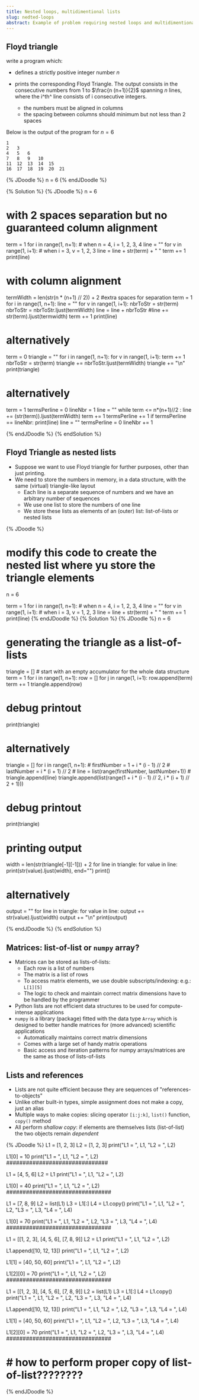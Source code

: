```yaml
---
title: Nested loops, multidimentional lists
slug: nedted-loops
abstract: Example of problem requiring nested loops and multidimentional lists
---
```


## Floyd triangle

write a program which:

* defines a strictly positive integer number $n$
* prints the corresponding Floyd Triangle. The output consists in the consecutive numbers from 1 to  $\frac{n (n+1)}{2}$ spanning $n$ lines, where the i^th^ line consists of i consecutive integers. 

    * the numbers must be aligned in columns 
    * the spacing between columns should minimum but not less than 2 spaces

Below is the output of the program for $n = 6$

```
1
2   3
4   5   6
7   8   9   10
11  12  13  14  15
16  17  18  19  20  21
```

{% JDoodle %}
n = 6
{% endJDoodle %}

{% Solution %}
{% JDoodle %}
n = 6

# with 2 spaces separation but no guaranteed column alignment
term = 1
for i in range(1, n+1): # when n = 4, i = 1, 2, 3, 4
    line = ""
    for v in range(1, i+1): # when i = 3, v = 1, 2, 3
        line = line + str(term) + "  "
        term += 1
    print(line)

# with column alignment
termWidth = len(str(n * (n+1) // 2)) + 2  #extra spaces for separation
term = 1
for i in range(1, n+1):
    line = ""
    for v in range(1, i+1):
        nbrToStr = str(term)
        nbrToStr = nbrToStr.ljust(termWidth)
        line = line + nbrToStr
        #line += str(term).ljust(termwidth)
        term += 1
    print(line)

# alternatively
term = 0
triangle = ""
for i in range(1, n+1):
    for v in range(1, i+1):
        term += 1
        nbrToStr = str(term)
        triangle += nbrToStr.ljust(termWidth)
    triangle += "\n"
print(triangle)


# alternatively
term = 1
termsPerline = 0
lineNbr = 1
line = ""
while term <= n*(n+1)//2 :
    line += (str(term)).ljust(termWidth)
    term += 1
    termsPerline += 1
    if termsPerline == lineNbr:
        print(line)
        line = ""
        termsPerline = 0
        lineNbr += 1

{% endJDoodle %}
{% endSolution %}

## Floyd Triangle as nested lists

* Suppose we want to use Floyd triangle for further purposes, other than just printing.
* We need to store the numbers in memory, in a data structure, with the same (virtual) triangle-like layout
    * Each line is a separate sequence of numbers and we have an arbitrary number of sequences
    * We use one list to store the numbers of one line
    * We store these lists as elements of an (outer) list:  list-of-lists or nested lists

{% JDoodle %}
# modify this code to create the nested list where yu store the triangle elements
n = 6

term = 1
for i in range(1, n+1): # when n = 4, i = 1, 2, 3, 4
    line = ""
    for v in range(1, i+1): # when i = 3, v = 1, 2, 3
        line = line + str(term) + "  "
        term += 1
    print(line)
{% endJDoodle %}
{% Solution %}
{% JDoodle %}
n = 6

# generating the triangle as a list-of-lists
triangle = []   # start with an empty accumulator for the whole data structure
term = 1
for i in range(1, n+1):
    row = []
    for j in range(1, i+1):
        row.append(term)
        term += 1
    triangle.append(row)
# debug printout
print(triangle)

# alternatively
triangle = []
for i in range(1, n+1):
    # firstNumber = 1 + i * (i - 1) // 2
    # lastNumber = i * (i + 1) // 2
    # line = list(range(firstNumber, lastNumber+1))
    # triangle.append(line)
    triangle.append(list(range(1 + i * (i - 1) // 2, i * (i + 1) // 2 + 1)))
# debug printout
print(triangle)

# printing output
width = len(str(triangle[-1][-1])) + 2
for line in triangle:
    for value in line:
        print(str(value).ljust(width), end="")
    print()

# alternatively
output = ""
for line in triangle:
    for value in line:
        output += str(value).ljust(width)
    output += "\n"
print(output)

{% endJDoodle %}
{% endSolution %}

## Matrices: list-of-list or `numpy` array?

* Matrices can be stored as lists-of-lists:
    * Each row is a list of numbers
    * The matrix is a list of rows
    * To access matrix elements, we use double subscripts/indexing: e.g.: `L[1][5]`
    * The logic to check and maintain correct matrix dimensions have to be handled by the programmer
* Python lists are not efficient data structures to be used for compute-intense applications
* `numpy` is a library (package) fitted with the data type `Array` which is designed to better handle matrices for (more advanced) scientific applications
    * Automatically maintains correct matrix dimensions
    * Comes with a large set of handy matrix operations
    * Basic access and iteration patterns for numpy arrays/matrices are the same as those of lists-of-lists

## Lists and references

* Lists are not quite efficient because they are sequences of "references-to-objects"
* Unlike other built-in types, simple assignment does not make a copy, just an alias
* Multiple ways to make copies: slicing operator `[i:j:k]`, `list()` function, `copy()` method
* All perform _shallow copy_: if elements are themselves lists (list-of-list) the two objects remain _dependent_

{% JDoodle %}
L1 = [1, 2, 3]
L2 = [1, 2, 3]
print("L1 = ", L1, "L2 = ", L2)

L1[0] = 10
print("L1 = ", L1, "L2 = ", L2)
###############################

L1 = [4, 5, 6]
L2 = L1
print("L1 = ", L1, "L2 = ", L2)

L1[0] = 40
print("L1 = ", L1, "L2 = ", L2)
################################

L1 = [7, 8, 9]
L2 = list(L1)
L3 = L1[:]
L4 = L1.copy()
print("L1 = ", L1, "L2 = ", L2, "L3 = ", L3, "L4 = ", L4)

L1[0] = 70
print("L1 = ", L1, "L2 = ", L2, "L3 = ", L3, "L4 = ", L4)
################################

L1 = [[1, 2, 3], [4, 5, 6], [7, 8, 9]]
L2 = L1
print("L1 = ", L1, "L2 = ", L2)

L1.append([10, 12, 13])
print("L1 = ", L1, "L2 = ", L2)

L1[1] = [40, 50, 60]
print("L1 = ", L1, "L2 = ", L2)

L1[2][0] = 70
print("L1 = ", L1, "L2 = ", L2)
################################

L1 = [[1, 2, 3], [4, 5, 6], [7, 8, 9]]
L2 = list(L1)
L3 = L1[:]
L4 = L1.copy()
print("L1 = ", L1, "L2 = ", L2, "L3 = ", L3, "L4 = ", L4)

L1.append([10, 12, 13])
print("L1 = ", L1, "L2 = ", L2, "L3 = ", L3, "L4 = ", L4)

L1[1] = [40, 50, 60]
print("L1 = ", L1, "L2 = ", L2, "L3 = ", L3, "L4 = ", L4)

L1[2][0] = 70
print("L1 = ", L1, "L2 = ", L2, "L3 = ", L3, "L4 = ", L4)
################################
#
# # how to perform proper copy of list-of-list????????
{% endJDoodle %}
